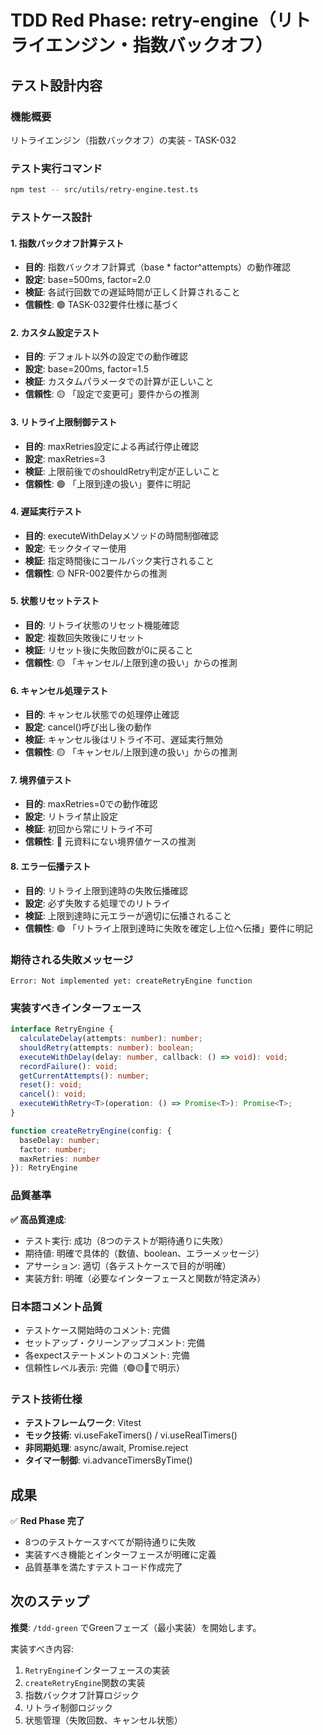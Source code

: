 # TDD Red Phase: retry-engine（リトライエンジン・指数バックオフ）

## テスト設計内容

### 機能概要
リトライエンジン（指数バックオフ）の実装 - TASK-032

### テスト実行コマンド
```bash
npm test -- src/utils/retry-engine.test.ts
```

### テストケース設計

#### 1. 指数バックオフ計算テスト
- **目的**: 指数バックオフ計算式（base * factor^attempts）の動作確認
- **設定**: base=500ms, factor=2.0
- **検証**: 各試行回数での遅延時間が正しく計算されること
- **信頼性**: 🟢 TASK-032要件仕様に基づく

#### 2. カスタム設定テスト
- **目的**: デフォルト以外の設定での動作確認
- **設定**: base=200ms, factor=1.5
- **検証**: カスタムパラメータでの計算が正しいこと
- **信頼性**: 🟡 「設定で変更可」要件からの推測

#### 3. リトライ上限制御テスト
- **目的**: maxRetries設定による再試行停止確認
- **設定**: maxRetries=3
- **検証**: 上限前後でのshouldRetry判定が正しいこと
- **信頼性**: 🟢 「上限到達の扱い」要件に明記

#### 4. 遅延実行テスト
- **目的**: executeWithDelayメソッドの時間制御確認
- **設定**: モックタイマー使用
- **検証**: 指定時間後にコールバック実行されること
- **信頼性**: 🟡 NFR-002要件からの推測

#### 5. 状態リセットテスト
- **目的**: リトライ状態のリセット機能確認
- **設定**: 複数回失敗後にリセット
- **検証**: リセット後に失敗回数が0に戻ること
- **信頼性**: 🟡 「キャンセル/上限到達の扱い」からの推測

#### 6. キャンセル処理テスト
- **目的**: キャンセル状態での処理停止確認
- **設定**: cancel()呼び出し後の動作
- **検証**: キャンセル後はリトライ不可、遅延実行無効
- **信頼性**: 🟡 「キャンセル/上限到達の扱い」からの推測

#### 7. 境界値テスト
- **目的**: maxRetries=0での動作確認
- **設定**: リトライ禁止設定
- **検証**: 初回から常にリトライ不可
- **信頼性**: 🔴 元資料にない境界値ケースの推測

#### 8. エラー伝播テスト
- **目的**: リトライ上限到達時の失敗伝播確認
- **設定**: 必ず失敗する処理でのリトライ
- **検証**: 上限到達時に元エラーが適切に伝播されること
- **信頼性**: 🟢 「リトライ上限到達時に失敗を確定し上位へ伝播」要件に明記

### 期待される失敗メッセージ

```
Error: Not implemented yet: createRetryEngine function
```

### 実装すべきインターフェース

```typescript
interface RetryEngine {
  calculateDelay(attempts: number): number;
  shouldRetry(attempts: number): boolean;
  executeWithDelay(delay: number, callback: () => void): void;
  recordFailure(): void;
  getCurrentAttempts(): number;
  reset(): void;
  cancel(): void;
  executeWithRetry<T>(operation: () => Promise<T>): Promise<T>;
}

function createRetryEngine(config: {
  baseDelay: number;
  factor: number;
  maxRetries: number
}): RetryEngine
```

### 品質基準

**✅ 高品質達成**:
- テスト実行: 成功（8つのテストが期待通りに失敗）
- 期待値: 明確で具体的（数値、boolean、エラーメッセージ）
- アサーション: 適切（各テストケースで目的が明確）
- 実装方針: 明確（必要なインターフェースと関数が特定済み）

### 日本語コメント品質

- テストケース開始時のコメント: 完備
- セットアップ・クリーンアップコメント: 完備
- 各expectステートメントのコメント: 完備
- 信頼性レベル表示: 完備（🟢🟡🔴で明示）

### テスト技術仕様

- **テストフレームワーク**: Vitest
- **モック技術**: vi.useFakeTimers() / vi.useRealTimers()
- **非同期処理**: async/await, Promise.reject
- **タイマー制御**: vi.advanceTimersByTime()

## 成果

✅ **Red Phase 完了**
- 8つのテストケースすべてが期待通りに失敗
- 実装すべき機能とインターフェースが明確に定義
- 品質基準を満たすテストコード作成完了

## 次のステップ

**推奨**: `/tdd-green` でGreenフェーズ（最小実装）を開始します。

実装すべき内容:
1. `RetryEngine`インターフェースの実装
2. `createRetryEngine`関数の実装
3. 指数バックオフ計算ロジック
4. リトライ制御ロジック
5. 状態管理（失敗回数、キャンセル状態）